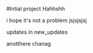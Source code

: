 #Intial project
Hahhshh

i hope it's not a problem
jsjsjsjsj

updates in new_updates


anotthere chanag
